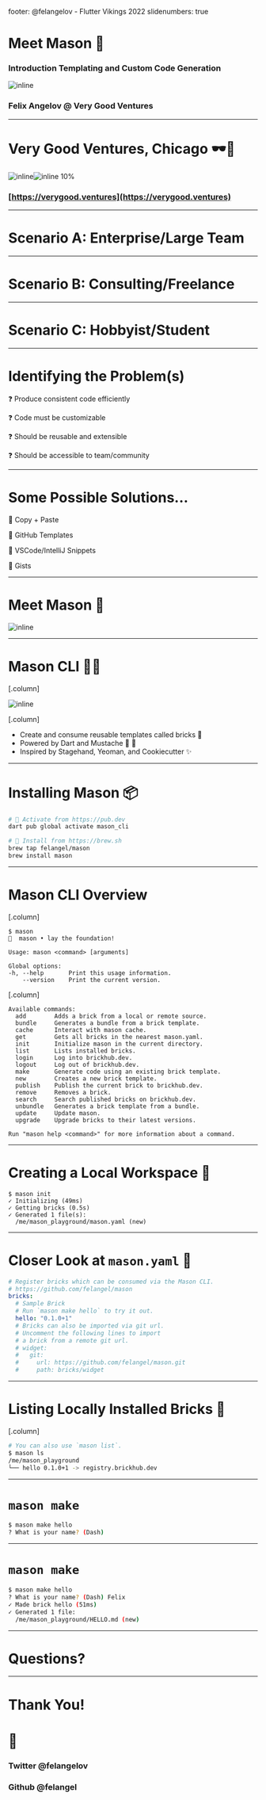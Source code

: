 footer: @felangelov - Flutter Vikings 2022
slidenumbers: true

# Meet Mason 🧱

### Introduction Templating and Custom Code Generation

![inline](https://raw.githubusercontent.com/felangel/mason/master/assets/mason_demo.gif)

### Felix Angelov @ Very Good Ventures

---

# Very Good Ventures, Chicago 🕶️🦄

![inline](./assets/github.png)![inline 10%](./assets/unicorn-vgv-black.png)

### [https://verygood.ventures](https://verygood.ventures)

---

# Scenario A: Enterprise/Large Team

---

# Scenario B: Consulting/Freelance

---

# Scenario C: Hobbyist/Student

---

# Identifying the Problem(s)

❓ Produce consistent code efficiently

❓ Code must be customizable

❓ Should be reusable and extensible

❓ Should be accessible to team/community

---

# Some Possible Solutions...

🧐 Copy + Paste

🧐 GitHub Templates

🧐 VSCode/IntelliJ Snippets

🧐 Gists

---

# Meet Mason 🧱

![inline](assets/mason_ecosystem.png)

---

# Mason CLI 🧑‍💻

[.column]

![inline](https://raw.githubusercontent.com/felangel/mason/master/assets/mason_demo.gif)

[.column]

- Create and consume reusable templates called bricks 🧱
- Powered by Dart and Mustache 🎯 🥸
- Inspired by Stagehand, Yeoman, and Cookiecutter ✨

---

# Installing Mason 📦

```sh
# 🎯 Activate from https://pub.dev
dart pub global activate mason_cli

# 🍺 Install from https://brew.sh
brew tap felangel/mason
brew install mason
```

---

# Mason CLI Overview

[.column]

```
$ mason
🧱  mason • lay the foundation!

Usage: mason <command> [arguments]

Global options:
-h, --help       Print this usage information.
    --version    Print the current version.
```

[.column]

```
Available commands:
  add        Adds a brick from a local or remote source.
  bundle     Generates a bundle from a brick template.
  cache      Interact with mason cache.
  get        Gets all bricks in the nearest mason.yaml.
  init       Initialize mason in the current directory.
  list       Lists installed bricks.
  login      Log into brickhub.dev.
  logout     Log out of brickhub.dev.
  make       Generate code using an existing brick template.
  new        Creates a new brick template.
  publish    Publish the current brick to brickhub.dev.
  remove     Removes a brick.
  search     Search published bricks on brickhub.dev.
  unbundle   Generates a brick template from a bundle.
  update     Update mason.
  upgrade    Upgrade bricks to their latest versions.

Run "mason help <command>" for more information about a command.
```

---

# Creating a Local Workspace 📁

```
$ mason init
✓ Initializing (49ms)
✓ Getting bricks (0.5s)
✓ Generated 1 file(s):
  /me/mason_playground/mason.yaml (new)
```

---

# Closer Look at `mason.yaml` 👀

```yaml
# Register bricks which can be consumed via the Mason CLI.
# https://github.com/felangel/mason
bricks:
  # Sample Brick
  # Run `mason make hello` to try it out.
  hello: "0.1.0+1"
  # Bricks can also be imported via git url.
  # Uncomment the following lines to import
  # a brick from a remote git url.
  # widget:
  #   git:
  #     url: https://github.com/felangel/mason.git
  #     path: bricks/widget
```

---

# Listing Locally Installed Bricks 🧱

[.column]

```sh
# You can also use `mason list`.
$ mason ls
/me/mason_playground
└── hello 0.1.0+1 -> registry.brickhub.dev
```

---

# `mason make`

```sh
$ mason make hello
? What is your name? (Dash)
```

---

# `mason make`

```sh
$ mason make hello
? What is your name? (Dash) Felix
✓ Made brick hello (51ms)
✓ Generated 1 file:
  /me/mason_playground/HELLO.md (new)
```

---

# Questions?

---

# Thank You!

# 🙏

### Twitter @felangelov

### Github @felangel
